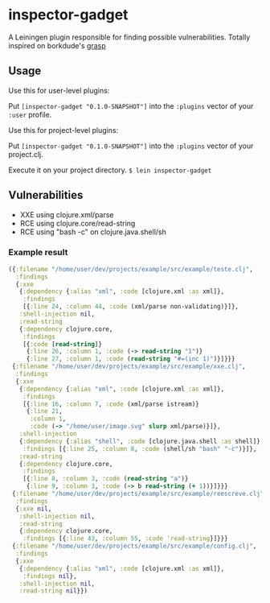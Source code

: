 # inspector-gadget

A Leiningen plugin responsible for finding possible vulnerabilities. Totally inspired on borkdude's [grasp](https://github.com/borkdude/grasp)

## Usage

Use this for user-level plugins:

Put `[inspector-gadget "0.1.0-SNAPSHOT"]` into the `:plugins` vector of your `:user`
profile.

Use this for project-level plugins:

Put `[inspector-gadget "0.1.0-SNAPSHOT"]` into the `:plugins` vector of your project.clj.

Execute it on your project directory.
`$ lein inspector-gadget`

## Vulnerabilities
- XXE using clojure.xml/parse
- RCE using clojure.core/read-string
- RCE using "bash -c" on clojure.java.shell/sh

### Example result
```clojure
({:filename "/home/user/dev/projects/example/src/example/teste.clj",
  :findings
  {:xxe
   {:dependency {:alias "xml", :code [clojure.xml :as xml]},
    :findings
    [{:line 24, :column 44, :code (xml/parse non-validating)}]},
   :shell-injection nil,
   :read-string
   {:dependency clojure.core,
    :findings
    [{:code [read-string]}
     {:line 26, :column 1, :code (-> read-string "1")}
     {:line 27, :column 1, :code (read-string "#=(inc 1)")}]}}}
 {:filename "/home/user/dev/projects/example/src/example/xxe.clj",
  :findings
  {:xxe
   {:dependency {:alias "xml", :code [clojure.xml :as xml]},
    :findings
    [{:line 16, :column 7, :code (xml/parse istream)}
     {:line 21,
      :column 1,
      :code (-> "/home/user/image.svg" slurp xml/parse)}]},
   :shell-injection
   {:dependency {:alias "shell", :code [clojure.java.shell :as shell]},
    :findings [{:line 25, :column 8, :code (shell/sh "bash" "-c")}]},
   :read-string
   {:dependency clojure.core,
    :findings
    [{:line 8, :column 3, :code (read-string "a")}
     {:line 9, :column 3, :code (-> b read-string (+ 1))}]}}}
 {:filename "/home/user/dev/projects/example/src/example/reescreve.clj",
  :findings
  {:xxe nil,
   :shell-injection nil,
   :read-string
   {:dependency clojure.core,
    :findings [{:line 43, :column 55, :code 'read-string}]}}}
 {:filename "/home/user/dev/projects/example/src/example/config.clj",
  :findings
  {:xxe
   {:dependency {:alias "xml", :code [clojure.xml :as xml]},
    :findings nil},
   :shell-injection nil,
   :read-string nil}})
```
